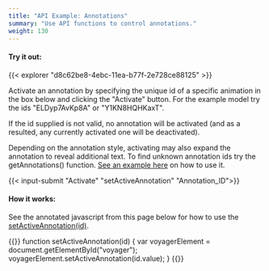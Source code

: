 ```yaml
---
title: "API Example: Annotations"
summary: "Use API functions to control annotations."
weight: 130
---
```


#### Try it out:

{{< explorer "d8c62be8-4ebc-11ea-b77f-2e728ce88125" >}}  <br>
  
Activate an annotation by specifying the unique id of a specific animation in the box below and clicking the "Activate" button.
For the example model try the ids "ELDyp7AvKp8A" or "Y1KN8HQHKaxT".

If the id supplied is not valid, no annotation will be activated (and as a resulted, any currently activated one will be deactivated).

Depending on the annotation style, activating may also expand the annotation to reveal additional text. 
To find unknown annotation ids try the getAnnotations() function. [See an example here](../get-content) on how to use it.  

{{< input-submit "Activate" "setActiveAnnotation" "Annotation_ID">}}  <br>

#### How it works:
See the annotated javascript from this page below for how to use the [setActiveAnnotation(id)](../../api).

{{<highlight js>}}
function setActiveAnnotation(id) {
	var voyagerElement = document.getElementById("voyager");
	voyagerElement.setActiveAnnotation(id.value);
}
{{</highlight>}}
